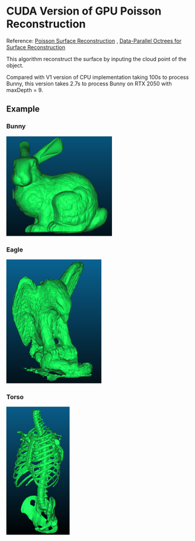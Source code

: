 # CUDA Version of GPU Poisson Reconstruction

Reference: [Poisson Surface Reconstruction](https://hhoppe.com/poissonrecon.pdf) , [Data-Parallel Octrees for Surface Reconstruction](http://kunzhou.net/2010/ParallelOctree-preprint.pdf)



This algorithm reconstruct the surface by inputing the cloud point of the object.



Compared with V1 version of CPU implementation taking 100s to process Bunny, this version takes 2.7s to process Bunny on RTX 2050 with maxDepth = 9.



## Example

### Bunny

<img src="./images/bunny.png" style="zoom:33%;" />

### Eagle

<img src="./images/eagle.png" style="zoom:33%;" />

### Torso

<img src="./images/torso.png" style="zoom:33%;" />
